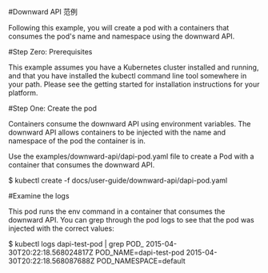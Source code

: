 #Downward API 范例

Following this example, you will create a pod with a containers that consumes the pod's name and namespace using the downward API.

#Step Zero: Prerequisites

This example assumes you have a Kubernetes cluster installed and running, and that you have installed the kubectl command line tool somewhere in your path. Please see the getting started for installation instructions for your platform.

#Step One: Create the pod

Containers consume the downward API using environment variables. The downward API allows containers to be injected with the name and namespace of the pod the container is in.

Use the examples/downward-api/dapi-pod.yaml file to create a Pod with a container that consumes the downward API.

$ kubectl create -f docs/user-guide/downward-api/dapi-pod.yaml

#Examine the logs

This pod runs the env command in a container that consumes the downward API. You can grep through the pod logs to see that the pod was injected with the correct values:

$ kubectl logs dapi-test-pod | grep POD_
2015-04-30T20:22:18.568024817Z POD_NAME=dapi-test-pod
2015-04-30T20:22:18.568087688Z POD_NAMESPACE=default
